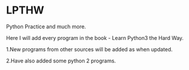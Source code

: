 # LPTHW
Python Practice and much more.

Here I will add every program in the book - Learn Python3 the Hard Way.

1.New programs from other sources will be added as when updated.

2.Have also added some python 2 programs.
